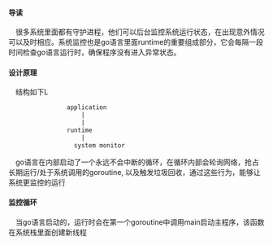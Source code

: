 
#### 导读
&emsp;很多系统里面都有守护进程，他们可以后台监控系统运行状态，在出现意外情况可以及时相应。系统监控也是go语言里面runtime的重要组成部分，它会每隔一段时间检查go语言运行时，确保程序没有进入异常状态。


#### 设计原理
&emsp;结构如下L
```txt 
                application
                    |
                    |
                runtime
                    |
                  system monitor
```
&emsp;go语言在内部启动了一个永远不会中断的循环，在循环内部会轮询网络，抢占长期运行/处于系统调用的goroutine, 以及触发垃圾回收，通过这些行为，能够让系统更监控的运行


#### 监控循环
&emsp;当go语言启动的，运行时会在第一个goroutine中调用main启动主程序，该函数在系统栈里面创建新线程



